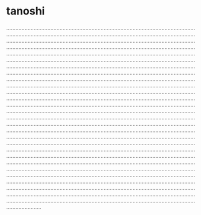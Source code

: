 # tanoshi
.......................................................................................................................................................................................................................................................................................................................................................................................................................................................................................................................................................................................................................................................................................................................................................................................................................................................................................................................................................................................................................................................................................................................................................................................................................................................................................................................................................................................................................................................................................................................................................................................................................................................................................................................................................................................................................................................................................................................................................................................................................................................................................................................................................................................................................................................................................................................................................................................................................................................................................................................................................................................................................................................................................................................................................................................................................................................................................................................................................................................................................................................................................................................................................................................................................................................................................................................................................................................................................................................................................................................................................................................................................................